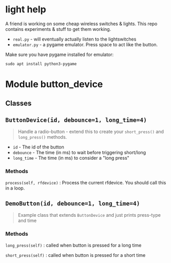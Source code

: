 # light help

A friend is working on some cheap wireless switches & lights. This repo contains experiments & stuff to get them working.

- `real.py` - will eventually actually listen to the lightswitches
- `emulator.py` - a pygame emulator. Press space to act like the button.

Make sure you have pygame installed for emulator:

```
sudo apt install python3-pygame
```

Module button_device
====================

Classes
-------

## `ButtonDevice(id, debounce=1, long_time=4)`
>   Handle a radio-button - extend this to create your `short_press()` and `long_press()` methods.
    
* `id` - The id of the button
* `debounce` - The time (in ms) to wait before triggering short/long
* `long_time` - The time (in ms) to consider a "long press"

### Methods

`process(self, rfdevice)`
:   Process the current rfdevice. You should call this in a  loop.

## `DemoButton(id, debounce=1, long_time=4)`
>   Example class that extends `ButtonDevice` and just prints press-type and time


### Methods

`long_press(self)`
:   called when button is pressed for a long time

`short_press(self)`
:   called when button is pressed for a short time

